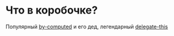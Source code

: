 # Что в коробочке? 

Популярный [by-computed](by-computed/readme.md) и его дед, легендарный [delegate-this](delegate-this/readme.md)